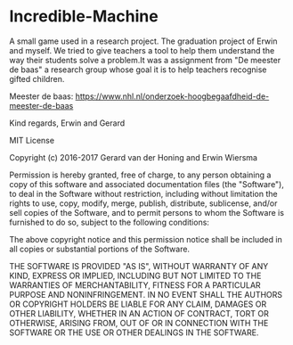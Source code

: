 # Incredible-Machine
A small game used in a research project. The graduation project of Erwin and myself.
We tried to give teachers a tool to help them understand the way their students solve a problem.It was a assignment from "De meester de baas"  a research group whose goal it is to help teachers recognise gifted children.

Meester de baas:
https://www.nhl.nl/onderzoek-hoogbegaafdheid-de-meester-de-baas

Kind regards,
Erwin and Gerard



MIT License

Copyright (c) 2016-2017 Gerard van der Honing and Erwin Wiersma

Permission is hereby granted, free of charge, to any person obtaining a copy
of this software and associated documentation files (the "Software"), to deal
in the Software without restriction, including without limitation the rights
to use, copy, modify, merge, publish, distribute, sublicense, and/or sell
copies of the Software, and to permit persons to whom the Software is
furnished to do so, subject to the following conditions:

The above copyright notice and this permission notice shall be included in all
copies or substantial portions of the Software.

THE SOFTWARE IS PROVIDED "AS IS", WITHOUT WARRANTY OF ANY KIND, EXPRESS OR
IMPLIED, INCLUDING BUT NOT LIMITED TO THE WARRANTIES OF MERCHANTABILITY,
FITNESS FOR A PARTICULAR PURPOSE AND NONINFRINGEMENT. IN NO EVENT SHALL THE
AUTHORS OR COPYRIGHT HOLDERS BE LIABLE FOR ANY CLAIM, DAMAGES OR OTHER
LIABILITY, WHETHER IN AN ACTION OF CONTRACT, TORT OR OTHERWISE, ARISING FROM,
OUT OF OR IN CONNECTION WITH THE SOFTWARE OR THE USE OR OTHER DEALINGS IN THE
SOFTWARE.
